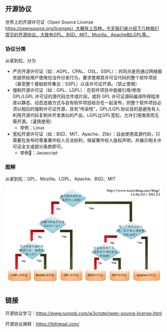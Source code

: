 ## 开源协议

世界上的开源许可证（Open Source License https://opensource.org/licenses）大概有上百种，今天我们来介绍下几种我们常见的开源协议。大致有GPL、BSD、MIT、Mozilla、Apache和LGPL等。

### 协议分类

从紧到松，分为

- 严厉开源许可证（如：AGPL、CPAL、OSL、SSPL）：共同点是将通过网络服务提供给用户使用也当作分发行为，要求使用其许可证代码的整个软件项目（甚至整个基础软件集合：SSPL）以该许可证开源。（禁止使用）
- 强制开源许可证（如：GPL、LGPL）：在软件项目中直接引用/修改 GPL/LGPL 许可证的源代码文件或片段，或将 GPL 许可证源码编译所得程序库以静态、动态连接方式与自有软件项目结合在一起发布，则整个软件项目必须以相应的强制许可证开源，具有“传染性”，GPL/LGPL协议目的是避免有人利用开源代码复制并开发类似的产品，LGPL比GPL宽松，允许引用类库而无需开源。（谨慎使用）
  - 举例：Linux
- 宽松开源许可证（如：BSD、MIT、Apache、Zlib）：自由使用其源代码，只需要在发布时尊重著作权人合法权利，保留著作权人版权声明，并展示相关许可证全文或部分条款即可。
  - 举例：Javascript

### 图解

从紧到松：GPL、Mozilla、LGPL、Apache、BSD、MIT

![img](images/%E5%BC%80%E6%BA%90%E5%8D%8F%E8%AE%AE/bg2011050101.png)



## 链接

开源协议学习：https://www.runoob.com/w3cnote/open-source-license.html

开源协议阐释：https://tldrlegal.com/
